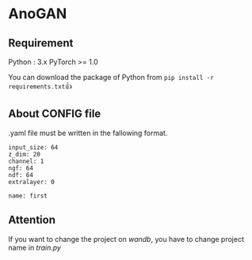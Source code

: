# AnoGAN

## Requirement
Python : 3.x
PyTorch >= 1.0

You can download the package of Python from `pip install -r requirements.txt`:+1:

## About CONFIG file
.yaml file must be written in the fallowing format.
```
input_size: 64
z_dim: 20
channel: 1
ngf: 64 
ndf: 64 
extralayer: 0

name: first
```

## Attention
If you want to change the project on *wandb*, you have to change project name in *train.py*